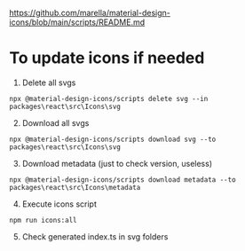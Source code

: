 https://github.com/marella/material-design-icons/blob/main/scripts/README.md

# To update icons if needed

1. Delete all svgs

```
npx @material-design-icons/scripts delete svg --in packages\react\src\Icons\svg
```

2. Download all svgs

```
npx @material-design-icons/scripts download svg --to packages\react\src\Icons\svg
```

3. Download metadata (just to check version, useless)

```
npx @material-design-icons/scripts download metadata --to packages\react\src\Icons\metadata
```

4. Execute icons script

```
npm run icons:all
```

5. Check generated index.ts in svg folders
